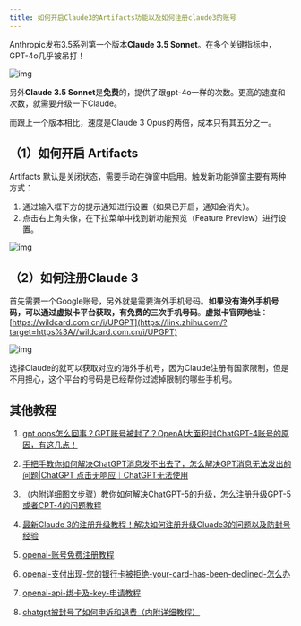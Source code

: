 ```yaml
---
title: 如何开启Claude3的Artifacts功能以及如何注册claude3的账号
---
```


Anthropic发布3.5系列第一个版本**Claude 3.5 Sonnet**。在多个关键指标中，GPT-4o几乎被吊打！

![img](https://picx.zhimg.com/80/v2-d2662e2504ec011f29309430d9c4c5eb_1440w.webp?source=2c26e567)

另外**Claude 3.5 Sonnet**是**免费**的，提供了跟gpt-4o一样的次数。更高的速度和次数，就需要升级一下Claude。

而跟上一个版本相比，速度是Claude 3 Opus的两倍，成本只有其五分之一。

## （1）如何开启 Artifacts

Artifacts 默认是关闭状态，需要手动在弹窗中启用。触发新功能弹窗主要有两种方式：

1. 通过输入框下方的提示通知进行设置（如果已开启，通知会消失）。
2. 点击右上角头像，在下拉菜单中找到新功能预览（Feature Preview）进行设置。

![img](https://pic1.zhimg.com/80/v2-c37d0f2223844afabd3be87d2fce7371_1440w.webp?source=2c26e567)

## （2）如何注册Claude 3

首先需要一个Google账号，另外就是需要海外手机号码。**如果没有海外手机号码，可以通过虚拟卡平台获取，有免费的三次手机号码**。**虚拟卡官网地址**：[https://wildcard.com.cn/i/UPGPT](https://link.zhihu.com/?target=https%3A//wildcard.com.cn/i/UPGPT)

![img](https://picx.zhimg.com/80/v2-4d5d14006c6262c7e5e5a1d2ca5df64a_1440w.webp?source=2c26e567)

选择Claude的就可以获取对应的海外手机号，因为Claude注册有国家限制，但是不用担心，这个平台的号码是已经帮你过滤掉限制的哪些手机号。

## 其他教程

1. [gpt oops怎么回事？GPT账号被封了？OpenAI大面积封ChatGPT-4账号的原因，有这几点！](https://openssora.com/chatgpt-upgrade-plus-gpt/)

2. [手把手教你如何解决ChatGPT消息发不出去了，怎么解决GPT消息无法发出的问题|ChatGPT 点击无响应｜ChatGPT无法使用](https://openssora.com/how-ChatGPT-消息发不出去了/)

3. [（内附详细图文步骤）教你如何解决ChatGPT-5的升级，怎么注册升级GPT-5或者CPT-4的问题教程](https://openssora.com/how-register-gpt5-如何注册升级chatgpt5/)
4. [最新Claude 3的注册升级教程！解决如何注册升级Cluade3的问题以及防封号经验](https://openssora.com/how-register-claude3-如何注册升级Cluade3/)
5. [openai-账号免费注册教程](https://openssora.com/openai-账号免费注册教程/)
6. [openai-支付出现-您的银行卡被拒绝-your-card-has-been-declined-怎么办](https://openssora.com/openai-支付出现-您的银行卡被拒绝-your-card-has-been-declined-怎么办/)
7. [openai-api-绑卡及-key-申请教程](https://openssora.com/openai-api-绑卡及-key-申请教程/)
8. [chatgpt被封号了如何申诉和退费（内附详细教程）](https://openssora.com/how-chatgpt-banned-refund-appeal/)
